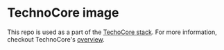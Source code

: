 # TechnoCore image
This repo is used as a part of the [TechoCore stack](https://github.com/SciFiFarms/TechnoCore). For more information, checkout TechnoCore's [overview](https://github.com/SciFiFarms/TechnoCore/blob/master/CONTRIBUTING.md#overview).
